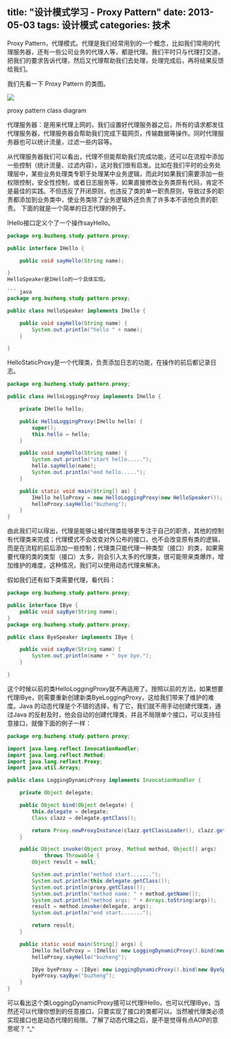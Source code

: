 title: "设计模式学习 - Proxy Pattern"
date: 2013-05-03
tags: 设计模式
categories: 技术
---

Proxy Pattern，代理模式。代理是我们经常用到的一个概念，比如我们常用的代理服务器，还有一些公司业务的代理人等，都是代理。我们平时只与代理打交道，把我们的要求告诉代理，然后又代理帮助我们去处理，处理完成后，再将结果反馈给我们。

我们先看一下 Proxy Pattern 的类图。

![](/images/proxy.jpg)

proxy pattern class diagram

代理服务器：是用来代理上网的，我们设置好代理服务器之后，所有的请求都发往代理服务器，代理服务器会帮助我们完成下载网页，传输数据等操作。同时代理服务器也可以统计流量，过滤一些内容等。

从代理服务器我们可以看出，代理不但能帮助我们完成功能，还可以在流程中添加一些控制（统计流量、过滤内容），这对我们很有启发。比如在我们平时的业务处理层中，某些业务处理类专职于处理某中业务逻辑，而此时如果我们需要添加一些权限控制，安全性控制，或者日志服务等，如果直接修改业务类原有代码，肯定不是最佳的实践。不但违反了开闭原则，也违反了类的单一职责原则，导致过多的职责都添加到业务类中，使业务类除了业务逻辑外还负责了许多本不该他负责的职责。 下面的就是一个简单的日志代理的例子。

IHello接口定义个了一个操作sayHello。

``` java
package org.buzheng.study.pattern.proxy;

public interface IHello {

	public void sayHello(String name);

}
HelloSpeaker是IHello的一个具体实现。

``` java
package org.buzheng.study.pattern.proxy;

public class HelloSpeaker implements IHello {

	public void sayHello(String name) {
		System.out.println("hello " + name);
	}

}
```

HelloStaticProxy是一个代理类，负责添加日志的功能，在操作的前后都记录日志。

``` java
package org.buzheng.study.pattern.proxy;

public class HelloLoggingProxy implements IHello {

	private IHello hello;

	public HelloLoggingProxy(IHello hello) {
		super();
		this.hello = hello;
	}

	public void sayHello(String name) {
		System.out.println("start hello.....");
		hello.sayHello(name);
		System.out.println("end hello.....");
	}

	public static void main(String[] as) {
		IHello helloProxy = new HelloLoggingProxy(new HelloSpeaker());
		helloProxy.sayHello("buzheng");
	}
}
```

由此我们可以得出，代理是能够让被代理类能够更专注于自己的职责，其他的控制有代理类来完成；代理模式不会改变对外公布的接口，也不会改变原有类的逻辑，而是在流程的前后添加一些控制；代理类只能代理一种类型（接口）的类，如果需要代理的类的类型（接口）太多，则会引入太多的代理类，很可能带来类爆炸，增加维护的难度，这种情况，我们可以使用动态代理来解决。

假如我们还有如下类需要代理，看代码：

``` java
package org.buzheng.study.pattern.proxy;

public interface IBye {
	public void sayBye(String name);
}
package org.buzheng.study.pattern.proxy;

public class ByeSpeaker implements IBye {

	public void sayBye(String name) {
		System.out.println(name + " bye bye.");
	}

}
```

这个时候以前的类HelloLoggingProxy就不再适用了。按照以前的方法，如果想要代理IBye，则需要重新创建新类ByeLoggingProxy，这给我们带来了维护的难度。Java 的动态代理是个不错的选择，有了它，我们就不用手动创建代理类，通过Java 的反射及时，他会自动的创建代理类，并且不局限单个接口，可以支持任意接口，就像下面的例子一样：

``` java
package org.buzheng.study.pattern.proxy;

import java.lang.reflect.InvocationHandler;
import java.lang.reflect.Method;
import java.lang.reflect.Proxy;
import java.util.Arrays;

public class LoggingDynamicProxy implements InvocationHandler {

	private Object delegate;

	public Object bind(Object delegate) {
		this.delegate = delegate;
		Class clazz = delegate.getClass();

		return Proxy.newProxyInstance(clazz.getClassLoader(), clazz.getInterfaces(), this);
	}

	public Object invoke(Object proxy, Method method, Object[] args)
			throws Throwable {		
		Object result = null;

		System.out.println("method start.......");
		System.out.println(this.delegate.getClass());
		System.out.println(proxy.getClass());
		System.out.println("method name: " + method.getName());
		System.out.println("method args: " + Arrays.toString(args));
		result = method.invoke(delegate, args);
		System.out.println("end start.......");

		return result;
	}

	public static void main(String[] args) {
		IHello helloProxy = (IHello) new LoggingDynamicProxy().bind(new HelloSpeaker());
		helloProxy.sayHello("buzheng");

		IBye byeProxy = (IBye) new LoggingDynamicProxy().bind(new ByeSpeaker());
		byeProxy.sayBye("buzheng");
	}
}
```

可以看出这个类LoggingDynamicProxy接可以代理IHello，也可以代理IBye，当然还可以代理你想到的任意接口，只要实现了接口的类都可以。当然被代理类必须实现接口也是动态代理的局限。了解了动态代理之后，是不是觉得有点AOP的意思呢？ ^_^